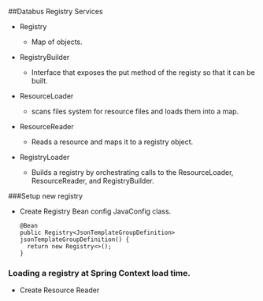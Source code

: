 
##Databus Registry Services


- Registry
  - Map of objects. 
  
- RegistryBuilder
  - Interface that exposes the put method of the registy so that it can be built.

- ResourceLoader
  - scans files system for resource files and loads them into a map.

- ResourceReader
  - Reads a resource and maps it to a registry object.
  
- RegistryLoader
  - Builds a registry by orchestrating calls to the ResourceLoader, ResourceReader, and RegistryBuilder.

###Setup new registry

- Create Registry Bean config JavaConfig class.
   ~~~
   @Bean
   public Registry<JsonTemplateGroupDefinition> jsonTemplateGroupDefinition() {
     return new Registry<>();
   }
   ~~~
   
### Loading a registry at Spring Context load time.

- Create Resource Reader
~~~~

~~~~   
   
   